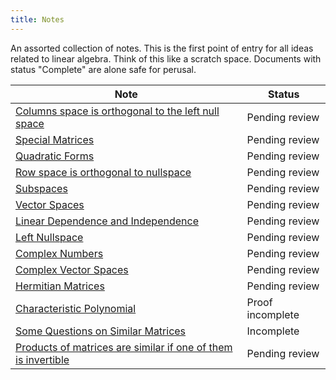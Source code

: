 ```yaml
---
title: Notes
---
```


An assorted collection of notes. This is the first point of entry for all ideas related to linear algebra. Think of this like a scratch space. Documents with status "Complete" are alone safe for perusal.

| Note                                                         | Status           |
| ------------------------------------------------------------ | ---------------- |
| [Columns space is orthogonal to the left null space](/notes/note_0001.md) | Pending review   |
| [Special Matrices](/notes/note_0002.md)                      | Pending review   |
| [Quadratic Forms](/notes/note_0003.md)                       | Pending review   |
| [Row space is orthogonal to nullspace](/notes/note_0004.md)  | Pending review   |
| [Subspaces](/notes/note_0005.md)                             | Pending review   |
| [Vector Spaces](/notes/note_0006.md)                         | Pending review   |
| [Linear Dependence and Independence](/notes/note_0007.md)    | Pending review   |
| [Left Nullspace](/notes/note_0008.md)                        | Pending review   |
| [Complex Numbers](/notes/note_0009.md)                       | Pending review   |
| [Complex Vector Spaces](/notes/note_0010.md)                 | Pending review   |
| [Hermitian Matrices](/notes/note_0011.md)                    | Pending review   |
| [Characteristic Polynomial](/notes/note_0012.md)             | Proof incomplete |
| [Some Questions on Similar Matrices](/notes/note_0013.md)    | Incomplete       |
| [Products of matrices are similar if one of them is invertible](/notes/note_0014.md) | Pending review   |

